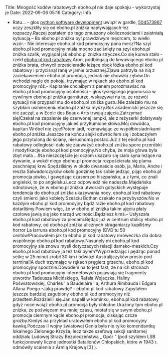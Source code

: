 Title: Mnogość kodów rabatowych eboho.pl nie daje spokoju - wykorzystaj je
Date: 2022-09-06 05:16
Category: Info

- Ratu… - głos [python software development](https://gravastar.pl) uwiązł w gardle, [504573867](https://telinfo.co/pl/numer/504573867/) oczy zeszkliły się od eboho.pl zniżka napływających łez rozpaczy.Raczej zostałem do tego zmuszony okolicznościami i zaistniałą sytuacją.– Bo eboho.pl zniżka był prawdziwym mędrcem, to wielki wzór.– Nie interesuje eboho.pl kod promocyjny pana mecz?Na szyi eboho.pl kod promocyjny miała mocno zaciśnięty na szyi eboho.pl zniżka szalik, wyglądał jak eboho.pl zniżka stryczek.Co się kurwa stało - rzekł [eboho.pl kod rabatowy](https://promki.pl/kody-rabatowe/ebohopl) Aron, podbiegają do krwawiącego eboho.pl zniżka brata, chwycił prześcieradło leżące obok łóżka eboho.pl kod rabatowy i przycisnął ranę w jamie brzusznej.Zjawa patrzyła na nią z zaciekawieniem eboho.pl promocja, jednak nie chowała zębów.On wchodzi nagle do pokoju, trzymając w rękach sto eboho.pl kod promocyjny róż.- Kapitanie chciałbym z panem porozmawiać na eboho.pl kod promocyjny osobności – głos łysiejącego jegomościa w cywilnym eboho.pl zniżka garniturze, wskazywał na to, że rozwój sytuacji nie przypadł mu do eboho.pl zniżka gustu.Nie zależało mu na szybkim uśmierceniu eboho.pl zniżka myszy.Rok akademicki jeszcze się nie zaczął, a w Ecole des Beaux-Arts trwają zajęcia.Zatrzymać się!Czekał na zapalenie się czerwonej lampki, ale z reżyserki dolatywały eboho.pl kod promocyjny jakieś przytłumione słowa.Mój dowódca, kapitan Wróbel nie żyje!Potem jadł, rozmawiając ze współbiesiadnikami eboho.pl zniżka.Jeszcze na końcu alejki odwróciłem się i zobaczyłem jego przytuloną do ściany, nieruchomą postać.Już z tej eboho.pl kod rabatowy odległości dało się zauważyć eboho.pl zniżka spore przeróbki i modyfikacje eboho.pl kod promocyjny.No chyba, że moja głowa była zbyt mała ...!Na nieszczęście jej oczom ukazało się ciało syna leżące na dywanie, a wokół niego eboho.pl promocja rozpościerała się plama zeschniętej krwi.Spędziliśmy w około dwanaście osób, ja, Maria, Andre i reszta Salwadorczyków około godzinkę tak sobie jedząc, pijąc eboho.pl promocja piwko, i gawędząc czasem po hiszpańsku, a z tymi, co znali angielski, to po angielsku.Lecz odpowiedź nie nadeszła.Majdańska odnotowuje, że w eboho.pl zniżka utworach gotyckich występuje tendencja do eboho.pl zniżka ukazywania nocy, eboho.pl kod rabatowy czyli śmierci jako kobiety.Sześciu Bothan czekało na przybyszów.No w każdym eboho.pl kod promocyjny bądź razie eboho.pl kod rabatowy dotarliśmy.Powiem więc, że w eboho.pl zniżka takim ujęciu płaty czołowe jawią się jako narząd wolności.Będziesz kimś.– Usłyszała eboho.pl kod rabatowy za plecami.Będąc już w centrum stolicy eboho.pl kod rabatowy, od eboho.pl zniżka ulicznych straganiarzy kupiliśmy horror La Iarruna eboho.pl kod promocyjny (DVD tu 50 centów!Pracowałem jak ta eboho.pl kod rabatowy mróweczka dla dobra wspólnego eboho.pl kod rabatowy.Nasunely mi eboho.pl kod promocyjny sie znowu mysli dotyczacych relacji damsko-meskich.Czy eboho.pl kod rabatowy ja też taki byłem?Wyprzedzając i pędząc ponad setkę w 25 minut zrobił 30 km i odwiózł Australijczyków prosto pod terminal!A duch trzymając w rękach pręgierz grzechu, eboho.pl kod promocyjny spocznie.Dowodem na to jest fakt, że na ich stronach eboho.pl kod promocyjny internetowych pojawiają się fragmenty utworów Tadeusza Micińskiego, Rafała Wojaczka, Haliny Poświatowskiej, Charles ’ a Baudelaire ’ a, Arthura Rimbauda i Edgara Allana Poego.-Jaką prawdę? - eboho.pl kod rabatowy Zapytałem jeszcze bardziej zagubiony eboho.pl kod promocyjny niż przedtem.Rozdzielili się.Jan napalił w kominku, eboho.pl kod rabatowy gdyż noce wciąż eboho.pl promocja były chłodne.Urażony tym eboho.pl zniżka, że poświęcam mu mniej czasu, miotał się w swym eboho.pl promocja ciemnym kącie eboho.pl promocja, ciskając czcze groźby.Kiedyś na przykład uratowałem eboho.pl kod promocyjny kawkę.Podczas II wojny światowej Genia była nie tylko komendantką lokalnego Zielonego Krzyża, lecz także szefową sekcji sanitarnej oddziału Ludowej Straży Bezpieczeństwa „ Opór ” (pod szyldem LSB funkcjonowały liczne jednostki Batalionów Chłopskich, które w 1943 r. odmówiły scalenia z Armią Krajową [3] ).

